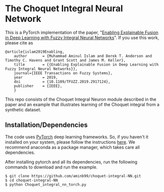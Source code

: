 # The Choquet Integral Neural Network
This is a PyTorch implementation of the paper, "[Enabling Explainable Fusion in Deep Learning with Fuzzy Integral Neural Networks](https://arxiv.org/pdf/1905.04394.pdf)".  If you use this work, please cite as 

    @article{islam2019Enabling,
        author       = {Muhammad Aminul Islam and Derek T. Anderson and Timothy C. Havens and Grant Scott and James M. Keller},
        title        = {{Enabling Explainable Fusion in Deep Learning with Fuzzy Integral Neural Networks}},
        journal={IEEE Transactions on Fuzzy Systems},
        year         = 2019,
        doi          = {10.1109/TFUZZ.2019.2917124},
        publisher    = {IEEE},
        }

This repo consists of the Choquet Integral Neuron module described in the paper and an example that illustrates learning of the Choquet integral from a synthetic dataset. 

## Installation/Dependencies
The code uses [PyTorch](https://pytorch.org/) deep learning frameworks. So, if you haven't it installed on your system, please follow the instructions [here](https://pytorch.org/get-started/locally/). We recommend anaconda as a package manager, which takes care all dependencies.

After installing pytorch and all its dependencies, run the following commands to download and run the example.

```
$ git clone https://github.com/aminb99/choquet-integral-NN.git
$ cd choquet-integral-NN
$ python Choquet_integral_nn_torch.py

```

